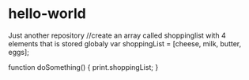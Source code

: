 # hello-world
Just another repository
//create an array called shoppinglist with 4 elements that is stored globaly 
var shoppingList = [cheese, milk, butter, eggs];

function doSomething() {
  print.shoppingList;
}
